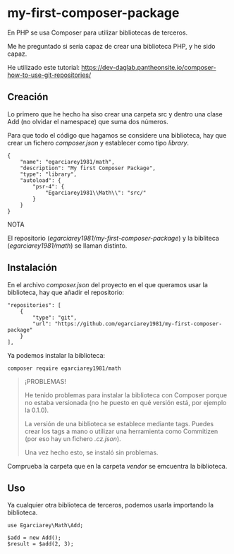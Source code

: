 # my-first-composer-package

En PHP se usa Composer para utilizar bibliotecas de terceros.

Me he preguntado si sería capaz de crear una biblioteca PHP, y he sido capaz.

He utilizado este tutorial: https://dev-daglab.pantheonsite.io/composer-how-to-use-git-repositories/

## Creación

Lo primero que he hecho ha siso crear una carpeta src y dentro una clase Add (no olvidar el namespace) que suma dos números.

Para que todo el código que hagamos se considere una biblioteca, hay que crear un fichero <var>composer.json</var> y establecer como tipo <var>library</var>.

```
{
    "name": "egarciarey1981/math",
    "description": "My first Composer Package",
    "type": "library",
    "autoload": {
        "psr-4": {
            "Egarciarey1981\\Math\\": "src/"
        }
    }
}
```

NOTA

El repositorio (<var>egarciarey1981/my-first-composer-package</var>) y la bibliteca (<var>egarciarey1981/math</var>) se llaman distinto.



## Instalación

En el archivo <var>composer.json</var> del proyecto en el que queramos usar la biblioteca, hay que añadir el repositorio:

```
"repositories": [
    {
        "type": "git",
        "url": "https://github.com/egarciarey1981/my-first-composer-package"
    }
],
```

Ya podemos instalar la biblioteca:

```
composer require egarciarey1981/math
```

> ¡PROBLEMAS!
>
> He tenido problemas para instalar la biblioteca con Composer porque no estaba
versionada (no he puesto en qué versión está, por ejemplo la 0.1.0).
>
> La versión de una biblioteca se establece mediante tags. Puedes crear los tags a mano o utilizar una herramienta como Commitizen (por eso hay un fichero <var>.cz.json</var>).
>
> Una vez hecho esto, se instaló sin problemas.

Comprueba la carpeta que en la carpeta <var>vendor</var> se emcuentra la biblioteca.
## Uso

Ya cualquier otra biblioteca de terceros, podemos usarla importando la biblioteca.

```
use Egarciarey\Math\Add;

$add = new Add();
$result = $add(2, 3);
```
